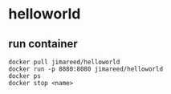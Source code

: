 # helloworld


## run container

```
docker pull jimareed/helloworld
docker run -p 8080:8080 jimareed/helloworld
docker ps
docker stop <name>
```